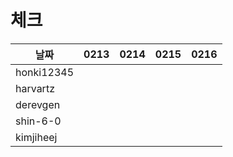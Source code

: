 # 체크

| 날짜         |0213|0214|0215|0216|
|------------|---|---|---|---|
| honki12345 |||||
| harvartz   |||||
| derevgen   |||||
| shin-6-0   |||||
| kimjiheej |||||
